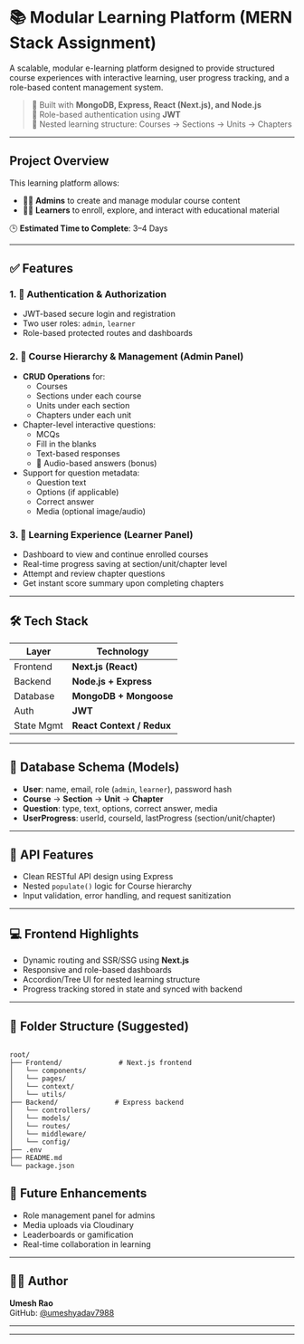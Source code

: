 # 📚 Modular Learning Platform (MERN Stack Assignment)

A scalable, modular e-learning platform designed to provide structured course experiences with interactive learning, user progress tracking, and a role-based content management system.

> 🧠 Built with **MongoDB, Express, React (Next.js), and Node.js**  
> 🔐 Role-based authentication using **JWT**  
> 🧩 Nested learning structure: Courses → Sections → Units → Chapters

---

##  Project Overview

This learning platform allows:
- 👨‍🏫 **Admins** to create and manage modular course content
- 👨‍🎓 **Learners** to enroll, explore, and interact with educational material

🕒 **Estimated Time to Complete**: 3–4 Days

---

## ✅ Features

### 1. 🔐 Authentication & Authorization
- JWT-based secure login and registration
- Two user roles: `admin`, `learner`
- Role-based protected routes and dashboards

### 2. 🧱 Course Hierarchy & Management (Admin Panel)
- **CRUD Operations** for:
  - Courses
  - Sections under each course
  - Units under each section
  - Chapters under each unit
- Chapter-level interactive questions:
  - MCQs
  - Fill in the blanks
  - Text-based responses
  - 🎤 Audio-based answers (bonus)
- Support for question metadata:
  - Question text
  - Options (if applicable)
  - Correct answer
  - Media (optional image/audio)

### 3. 📖 Learning Experience (Learner Panel)
- Dashboard to view and continue enrolled courses
- Real-time progress saving at section/unit/chapter level
- Attempt and review chapter questions
- Get instant score summary upon completing chapters

---

## 🛠️ Tech Stack

| Layer       | Technology            |
|-------------|------------------------|
| Frontend    | **Next.js (React)**    |
| Backend     | **Node.js + Express**  |
| Database    | **MongoDB + Mongoose** |
| Auth        | **JWT**                |
| State Mgmt  | **React Context / Redux** |

---

## 🧩 Database Schema (Models)

- **User**: name, email, role (`admin`, `learner`), password hash
- **Course** → **Section** → **Unit** → **Chapter**
- **Question**: type, text, options, correct answer, media
- **UserProgress**: userId, courseId, lastProgress (section/unit/chapter)

---

## 🧪 API Features

- Clean RESTful API design using Express
- Nested `populate()` logic for Course hierarchy
- Input validation, error handling, and request sanitization

---

## 💻 Frontend Highlights

- Dynamic routing and SSR/SSG using **Next.js**
- Responsive and role-based dashboards
- Accordion/Tree UI for nested learning structure
- Progress tracking stored in state and synced with backend

---

## 📂 Folder Structure (Suggested)

```

root/
├── Frontend/              # Next.js frontend
│   └── components/
│   └── pages/
│   └── context/
│   └── utils/
├── Backend/              # Express backend
│   └── controllers/
│   └── models/
│   └── routes/
│   └── middleware/
│   └── config/
├── .env
├── README.md
└── package.json

```

## 📌 Future Enhancements

- Role management panel for admins
- Media uploads via Cloudinary
- Leaderboards or gamification
- Real-time collaboration in learning

---

## 🧑‍💻 Author

**Umesh Rao**  
GitHub: [@umeshyadav7988](https://github.com/umeshyadav7988)

---

---

```

